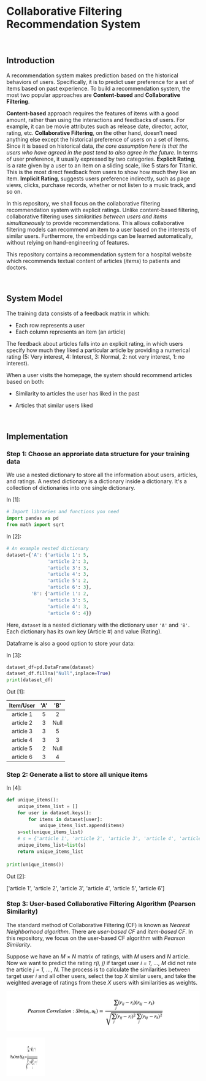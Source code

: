 # Collaborative Filtering Recommendation System

<br />

## Introduction

A recommendation system makes prediction based on the historical behaviors of users. Specifically, it is to predict user preference for a set of items based on past experience. To build a recommendation system, the most two popular approaches are **Content-based** and **Collaborative Filtering**.

**Content-based** approach requires the features of items with a good amount, rather than using the interactions and feedbacks of users. For example, it can be movie attributes such as release date, director, actor, rating, etc. **Collaborative Filtering**, on the other hand, doesn’t need anything else except the historical preference of users on a set of items. Since it is based on historical data, *the core assumption here is that the users who have agreed in the past tend to also agree in the future.* In terms of user preference, it usually expressed by two categories. **Explicit Rating**, is a rate given by a user to an item on a sliding scale, like 5 stars for Titanic. This is the most direct feedback from users to show how much they like an item. **Implicit Rating**, suggests users preference indirectly, such as page views, clicks, purchase records, whether or not listen to a music track, and so on. 

In this repository, we shall focus on the collaborative filtering recommendation system with explicit ratings. Unlike content-based filtering, collaborative filtering uses *similarities between users and items simultaneously* to provide recommendations. This allows collaborative filtering models can recommend an item to a user based on the interests of similar users. Furthermore, the embeddings can be learned automatically, without relying on hand-engineering of features. 

This repository contains a recommendation system for a hospital website which recommends textual content of articles (*items*) to patients and doctors. 

<br />

## System Model

The training data consists of a feedback matrix in which:

* Each row represents a user
* Each column represents an item (an article)

The feedback about articles falls into an explicit rating, in which users specify how much they liked a particular article by providing a numerical rating (5: Very interest, 4: Interest, 3: Normal, 2: not very interest, 1: no interest).

When a user visits the homepage, the system should recommend articles based on both:

* Similarity to articles the user has liked in the past

* Articles that similar users liked

<br />

## Implementation

### Step 1: Choose an approriate data structure for your training data

We use a nested dictionary to store all the information about users, articles, and ratings. A nested dictionary is a dictionary inside a dictionary. It's a collection of dictionaries into one single dictionary.

In [1]: 

```python
# Import libraries and functions you need
import pandas as pd
from math import sqrt
```

In [2]: 

```Python
# An example nested dictionary
dataset={'A': {'article 1': 5,
               'article 2': 3,
               'article 3': 3,
               'article 4': 3,
               'article 5': 2,
               'article 6': 3},
         'B': {'article 1': 2,
               'article 3': 5,
               'article 4': 3,
               'article 6': 4}}
```

Here, `dataset` is a nested dictionary with the dictionary user `'A'` and `'B'`. Each dictionary has its own key (Article #) and value (Rating). 

Dataframe is also a good option to store your data:

In [3]:

```python
dataset_df=pd.DataFrame(dataset)
dataset_df.fillna("Null",inplace=True)
print(dataset_df)
```

Out [1]:

| Item/User | 'A'  | 'B'  |
| :-------: | :--: | :--: |
| article 1 |  5   |  2   |
| article 2 |  3   | Null |
| article 3 |  3   |  5   |
| article 4 |  3   |  3   |
| article 5 |  2   | Null |
| article 6 |  3   |  4   |

### Step 2: Generate a list to store all unique items

In [4]:

```Python
def unique_items():
    unique_items_list = []
    for user in dataset.keys():
        for items in dataset[user]:
            unique_items_list.append(items)
    s=set(unique_items_list)
    # s = {'article 1', 'article 2', 'article 3', 'article 4', 'article 5', 'article 6'}
    unique_items_list=list(s)
    return unique_items_list

print(unique_items())
```

Out [2]:

['article 1', 'article 2', 'article 3', 'article 4', 'article 5', 'article 6']

### Step 3: User-based Collaborative Filtering Algorithm (Pearson Similarity)

The standard method of Collaborative Filtering (CF) is known as *Nearest Neighborhood algorithm*. There are *user-based CF* and *item-based CF*. In this repository, we focus on the user-based CF algorithm with *Pearson Similarity*.

Suppose we have an *M* × *N* matrix of ratings, with *M* users and *N* article. Now we want to predict the rating *r(i, j)* if target user *i = 1, ..., M* did not rate the article *j = 1, ..., N*. The process is to calculate the similarities between target user *i* and all other users, select the top *X* similar users, and take the weighted average of ratings from these *X* users with similarities as weights.

![alt text](https://github.com/JiayueASU/RS-Pearson/blob/main/pearson_sim.png?raw=true)

<img src="https://github.com/JiayueASU/RS-Pearson/blob/main/pearson_sim.png?raw=true" width="100" height="100">

